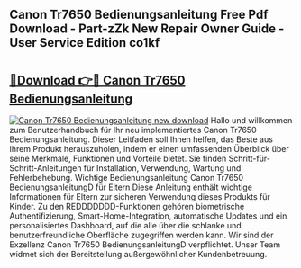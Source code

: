 ## Canon Tr7650 Bedienungsanleitung Free Pdf Download - Part-zZk New Repair Owner Guide - User Service Edition co1kf

# <h2><a href="http://df08pm5.blite.top/?on=Canon+Tr7650+Bedienungsanleitung">🔗Download 👉🔴 Canon Tr7650 Bedienungsanleitung</a></h2>

[![Canon Tr7650 Bedienungsanleitung new download](https://i.imgur.com/lujVjoI.png)](http://df08pm5.blite.top/?on=Canon+Tr7650+Bedienungsanleitung)
Hallo und willkommen zum Benutzerhandbuch für Ihr neu implementiertes Canon Tr7650 Bedienungsanleitung. Dieser Leitfaden soll Ihnen helfen, das Beste aus Ihrem Produkt herauszuholen, indem er einen umfassenden Überblick über seine Merkmale, Funktionen und Vorteile bietet. Sie finden Schritt-für-Schritt-Anleitungen für Installation, Verwendung, Wartung und Fehlerbehebung. Wichtige Bedienungsanleitung Canon Tr7650 BedienungsanleitungD für Eltern Diese Anleitung enthält wichtige Informationen für Eltern zur sicheren Verwendung dieses Produkts für Kinder. Zu den REDDDDDDD-Funktionen gehören biometrische Authentifizierung, Smart-Home-Integration, automatische Updates und ein personalisiertes Dashboard, auf die alle über die schlanke und benutzerfreundliche Oberfläche zugegriffen werden kann. Wir sind der Exzellenz Canon Tr7650 BedienungsanleitungD verpflichtet. Unser Team widmet sich der Bereitstellung außergewöhnlicher Kundenbetreuung.
